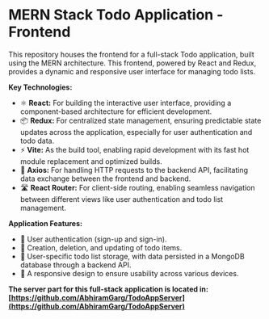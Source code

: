 # MERN Stack Todo Application - Frontend

This repository houses the frontend for a full-stack Todo application, built using the MERN architecture. This frontend, powered by React and Redux, provides a dynamic and responsive user interface for managing todo lists.

**Key Technologies:**

* ⚛️ **React:** For building the interactive user interface, providing a component-based architecture for efficient development.
* 📦 **Redux:** For centralized state management, ensuring predictable state updates across the application, especially for user authentication and todo data.
* ⚡ **Vite:** As the build tool, enabling rapid development with its fast hot module replacement and optimized builds.
* 📡 **Axios:** For handling HTTP requests to the backend API, facilitating data exchange between the frontend and backend.
* 🛣️ **React Router:** For client-side routing, enabling seamless navigation between different views like user authentication and todo list management.

**Application Features:**

* 🔑 User authentication (sign-up and sign-in).
* 📝 Creation, deletion, and updating of todo items.
* 💾 User-specific todo list storage, with data persisted in a MongoDB database through a backend API.
* 📱 A responsive design to ensure usability across various devices.

**The server part for this full-stack application is located in:** **[https://github.com/AbhiramGarg/TodoAppServer](https://github.com/AbhiramGarg/TodoAppServer)**
